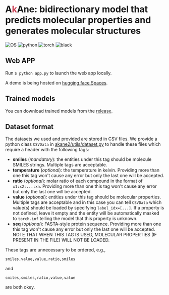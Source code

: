 # A<span style='color:#CB4154'>k</span>Ane: bidirectionary model that predicts molecular properties and generates molecular structures


![OS](https://img.shields.io/badge/OS-Windows%20|%20Linux%20|%20macOS-blue?color=00b166)
![python](https://img.shields.io/badge/Python-3.9%20|%203.10-blue.svg?color=dd9b65)
![torch](https://img.shields.io/badge/torch-2.0-blue?color=708ddd)
![black](https://img.shields.io/badge/code%20style-black-black)

## Web APP
Run `$ python app.py` to launch the web app locally.

A demo is being hosted on [hugging face Spaces](https://huggingface.co/spaces/suenoomozawa/AkAne).

## Trained models
You can download trained models from the [release](https://github.com/Augus1999/AkAne/releases).

## Dataset format
The datasets we used and provided are stored in CSV files. We provide a python class `CSVData` in [akane2/utils/dataset.py](akane2/utils/dataset.py) to handle these files which require a header with the following tags:
* __smiles__ (_mandatory_): the entities under this tag should be molecule SMILES strings. Multiple tags are acceptable.
* __temperature__ (_optional_): the temperature in kelvin. Providing more than one this tag won't cause any error but only the last one will be accepted.
* __ratio__ (_optional_): molar ratio of each compound in the format of `x1:x2:...:xn`.  Providing more than one this tag won't cause any error but only the last one will be accepted.
* __value__ (_optional_): entities under this tag should be molecular properties. Multiple tags are acceptable and in this case you can tell `CSVData` which value(s) should be loaded by specifying `label_idx=[...]`. If a property is not defined, leave it empty and the entity will be automatically masked to `torch.inf` telling the model that this property is unknown. 
* __seq__ (_optional_): FASTA-style protein sequence. Providing more than one this tag won't cause any error but only the last one will be accepted. NOTE THAT WHEN THIS TAG IS USED, MOLECULAR PROPERTIES (IF PRESENT IN THE FILE) WILL NOT BE LOADED.

These tags are unnecessary to be ordered, e.g.,
```csv
smiles,value,value,ratio,smiles
```
and
```csv
smiles,smiles,ratio,value,value
```
are both okey.